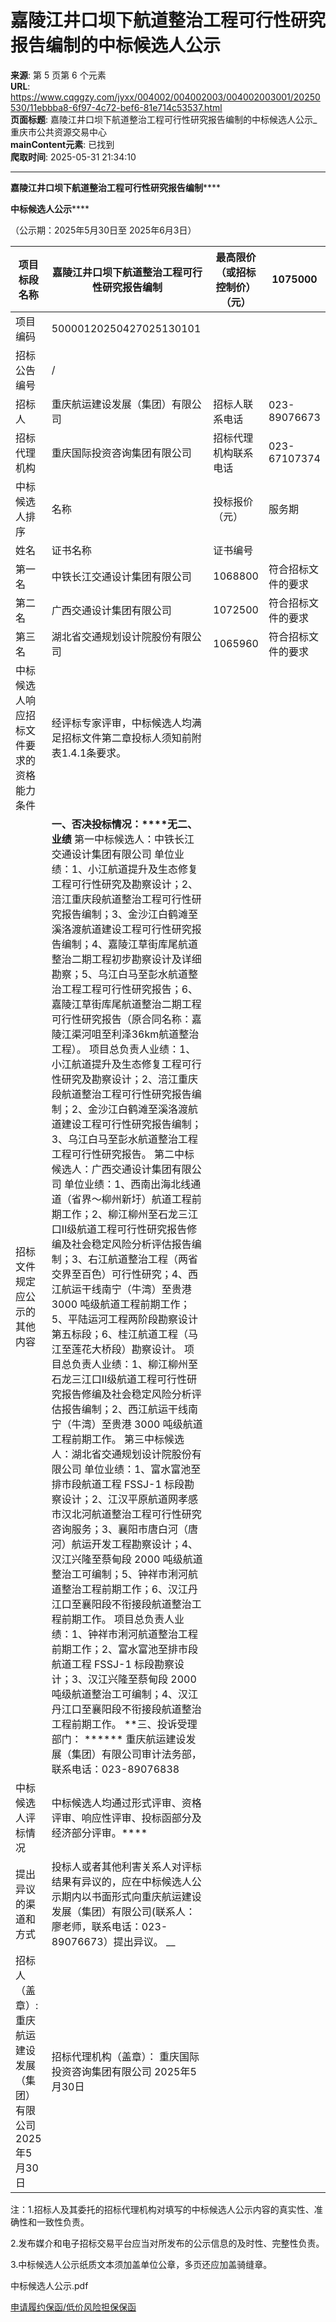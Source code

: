 # 嘉陵江井口坝下航道整治工程可行性研究报告编制的中标候选人公示

**来源**: 第 5 页第 6 个元素  
**URL**: https://www.cqggzy.com/jyxx/004002/004002003/004002003001/20250530/11ebbba8-6f97-4c72-bef6-81e714c53537.html  
**页面标题**: 嘉陵江井口坝下航道整治工程可行性研究报告编制的中标候选人公示_重庆市公共资源交易中心  
**mainContent元素**: 已找到  
**爬取时间**: 2025-05-31 21:34:10

---

**嘉陵江井口坝下航道整治工程可行性研究报告编制******

**中标候选人公示******

（公示期：2025年5月30日至 2025年6月3日）

项目标段名称 |  嘉陵江井口坝下航道整治工程可行性研究报告编制 |  最高限价（或招标控制价）（元） |  1075000  
---|---|---|---  
项目编码 |  50000120250427025130101  
招标公告编号 |  /  
招标人 |  重庆航运建设发展（集团）有限公司 |  招标人联系电话 |  023-89076673  
招标代理机构 |  重庆国际投资咨询集团有限公司 |  招标代理机构联系电话 |  023-67107374  
中标候选人排序 |  名称 |  投标报价（元） |  服务期 |  质量 |  拟任项目总负责人  
姓名 |  证书名称 |  证书编号  
第一名 |  中铁长江交通设计集团有限公司 |  1068800 |  符合招标文件的要求 |  达到招标文件的要求 |  祖福兴 |  正高级工程师证书 |  05080101459  
第二名 |  广西交通设计集团有限公司 |  1072500 |  符合招标文件的要求 |  达到招标文件的要求 |  黄伟军 |  正高级工程师证书 |  11700687  
第三名 |  湖北省交通规划设计院股份有限公司 |  1065960 |  符合招标文件的要求 |  达到招标文件的要求 |  欧阳飞 |  正高级工程师证书 |  W0792021100007A  
中标候选人响应招标文件要求的资格能力条件 |  经评标专家评审，中标候选人均满足招标文件第二章投标人须知前附表1.4.1条要求。  
招标文件规定应公示的其他内容 |  **一、否决投标情况：****无********二、业绩****** 第一中标候选人：中铁长江交通设计集团有限公司 单位业绩：1、小江航道提升及生态修复工程可行性研究及勘察设计；2、涪江重庆段航道整治工程可行性研究报告编制；3、金沙江白鹤滩至溪洛渡航道建设工程可行性研究报告编制；4、嘉陵江草街库尾航道整治二期工程初步勘察设计及详细勘察；5、乌江白马至彭水航道整治工程工程可行性研究报告；6、嘉陵江草街库尾航道整治二期工程可行性研究报告（原合同名称：嘉陵江渠河咀至利泽36km航道整治工程）。 项目总负责人业绩：1、小江航道提升及生态修复工程可行性研究及勘察设计；2、涪江重庆段航道整治工程可行性研究报告编制；2、金沙江白鹤滩至溪洛渡航道建设工程可行性研究报告编制；3、乌江白马至彭水航道整治工程工程可行性研究报告。 第二中标候选人：广西交通设计集团有限公司 单位业绩：1、西南出海北线通道（省界～柳州新圩）航道工程前期工作；2、柳江柳州至石龙三江口Ⅱ级航道工程可行性研究报告修编及社会稳定风险分析评估报告编制；3、右江航道整治工程（两省交界至百色）可行性研究；4、西江航运干线南宁（牛湾）至贵港 3000 吨级航道工程前期工作；5、平陆运河工程两阶段勘察设计第五标段；6、桂江航道工程（马江至莲花大桥段）勘察设计。 项目总负责人业绩：1、柳江柳州至石龙三江口Ⅱ级航道工程可行性研究报告修编及社会稳定风险分析评估报告编制；2、西江航运干线南宁（牛湾）至贵港 3000 吨级航道工程前期工作。 第三中标候选人：湖北省交通规划设计院股份有限公司 单位业绩：1、富水富池至排市段航道工程 FSSJ-1 标段勘察设计；2、江汉平原航道网孝感市汉北河航道整治工程可行性研究咨询服务；3、襄阳市唐白河（唐河）航运开发工程勘察设计；4、汉江兴隆至蔡甸段 2000 吨级航道整治工可编制；5、钟祥市浰河航道整治工程前期工作；6、汉江丹江口至襄阳段不衔接段航道整治工程前期工作。 项目总负责人业绩：1、钟祥市浰河航道整治工程前期工作；2、富水富池至排市段航道工程 FSSJ-1 标段勘察设计；3、汉江兴隆至蔡甸段 2000 吨级航道整治工可编制；4、汉江丹江口至襄阳段不衔接段航道整治工程前期工作。 **三、投诉受理部门： ****** 重庆航运建设发展（集团）有限公司审计法务部，联系电话：023-89076838  
中标候选人评标情况 |  中标候选人均通过形式评审、资格评审、响应性评审、投标函部分及经济部分评审。****  
提出异议的渠道和方式 |  投标人或者其他利害关系人对评标结果有异议的，应在中标候选人公示期内以书面形式向重庆航运建设发展（集团）有限公司(联系人：廖老师，联系电话：023-89076673）提出异议。 __  
招标人（盖章）: 重庆航运建设发展（集团）有限公司 2025年5月30日 |  招标代理机构（盖章）： 重庆国际投资咨询集团有限公司 2025年5月30日  
  
注：1.招标人及其委托的招标代理机构对填写的中标候选人公示内容的真实性、准确性和一致性负责。

2.发布媒介和电子招标交易平台应当对所发布的公示信息的及时性、完整性负责。

3.中标候选人公示纸质文本须加盖单位公章，多页还应加盖骑缝章。

  
  
  
中标候选人公示.pdf    
  
[ 申请履约保函/低价风险担保保函 ](https://jrfw.jszx.cqggzy.com/financeplatform/index.html)

